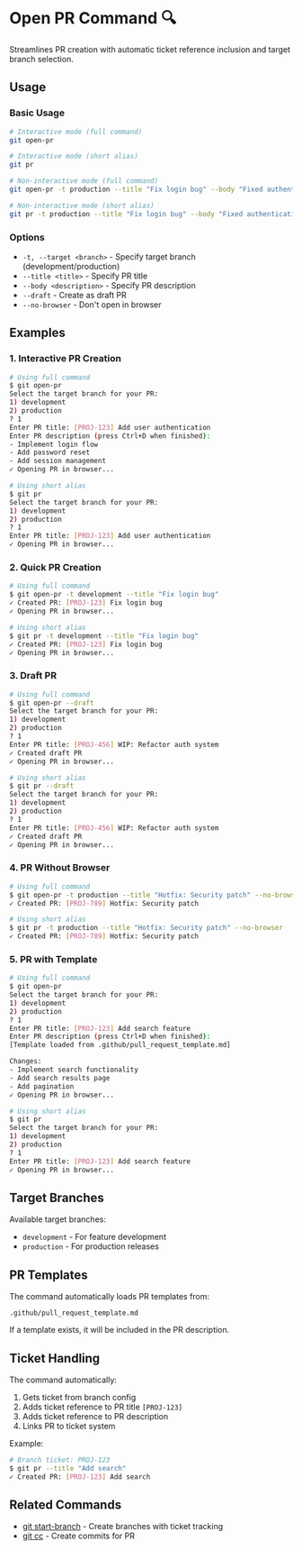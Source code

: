 # Open PR Command 🔍

Streamlines PR creation with automatic ticket reference inclusion and target branch selection.

## Usage

### Basic Usage

```bash
# Interactive mode (full command)
git open-pr

# Interactive mode (short alias)
git pr

# Non-interactive mode (full command)
git open-pr -t production --title "Fix login bug" --body "Fixed authentication flow"

# Non-interactive mode (short alias)
git pr -t production --title "Fix login bug" --body "Fixed authentication flow"
```

### Options

- `-t, --target <branch>` - Specify target branch (development/production)
- `--title <title>` - Specify PR title
- `--body <description>` - Specify PR description
- `--draft` - Create as draft PR
- `--no-browser` - Don't open in browser

## Examples

### 1. Interactive PR Creation

```bash
# Using full command
$ git open-pr
Select the target branch for your PR:
1) development
2) production
? 1
Enter PR title: [PROJ-123] Add user authentication
Enter PR description (press Ctrl+D when finished):
- Implement login flow
- Add password reset
- Add session management
✓ Opening PR in browser...

# Using short alias
$ git pr
Select the target branch for your PR:
1) development
2) production
? 1
Enter PR title: [PROJ-123] Add user authentication
✓ Opening PR in browser...
```

### 2. Quick PR Creation

```bash
# Using full command
$ git open-pr -t development --title "Fix login bug"
✓ Created PR: [PROJ-123] Fix login bug
✓ Opening PR in browser...

# Using short alias
$ git pr -t development --title "Fix login bug"
✓ Created PR: [PROJ-123] Fix login bug
✓ Opening PR in browser...
```

### 3. Draft PR

```bash
# Using full command
$ git open-pr --draft
Select the target branch for your PR:
1) development
2) production
? 1
Enter PR title: [PROJ-456] WIP: Refactor auth system
✓ Created draft PR
✓ Opening PR in browser...

# Using short alias
$ git pr --draft
Select the target branch for your PR:
1) development
2) production
? 1
Enter PR title: [PROJ-456] WIP: Refactor auth system
✓ Created draft PR
✓ Opening PR in browser...
```

### 4. PR Without Browser

```bash
# Using full command
$ git open-pr -t production --title "Hotfix: Security patch" --no-browser
✓ Created PR: [PROJ-789] Hotfix: Security patch

# Using short alias
$ git pr -t production --title "Hotfix: Security patch" --no-browser
✓ Created PR: [PROJ-789] Hotfix: Security patch
```

### 5. PR with Template

```bash
# Using full command
$ git open-pr
Select the target branch for your PR:
1) development
2) production
? 1
Enter PR title: [PROJ-123] Add search feature
Enter PR description (press Ctrl+D when finished):
[Template loaded from .github/pull_request_template.md]

Changes:
- Implement search functionality
- Add search results page
- Add pagination
✓ Opening PR in browser...

# Using short alias
$ git pr
Select the target branch for your PR:
1) development
2) production
? 1
Enter PR title: [PROJ-123] Add search feature
✓ Opening PR in browser...
```

## Target Branches

Available target branches:
- `development` - For feature development
- `production` - For production releases

## PR Templates

The command automatically loads PR templates from:
```
.github/pull_request_template.md
```

If a template exists, it will be included in the PR description.

## Ticket Handling

The command automatically:
1. Gets ticket from branch config
2. Adds ticket reference to PR title `[PROJ-123]`
3. Adds ticket reference to PR description
4. Links PR to ticket system

Example:
```bash
# Branch ticket: PROJ-123
$ git pr --title "Add search"
✓ Created PR: [PROJ-123] Add search
```

## Related Commands

- [git start-branch](start-branch.md) - Create branches with ticket tracking
- [git cc](conventional-commit.md) - Create commits for PR
